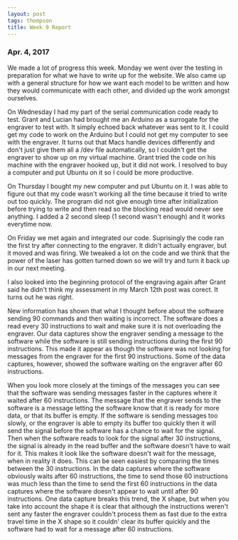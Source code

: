 ```yaml
---
layout: post
tags: thompson
title: Week 9 Report
---
```


### Apr. 4, 2017
We made a lot of progress this week. Monday we went over the testing in preparation for what we have to write up for the website. We also came up with a general structure for how we want each model to be written and how they would communicate with each other, and divided up the work amongst ourselves.

On Wednesday I had my part of the serial communication code ready to test. Grant and Lucian had brought me an Arduino as a surrogate for the engraver to test with. It simply echoed back whatever was sent to it. I could get my code to work on the Arduino but I could not get my computer to see with the engraver. It turns out that Macs handle devices differently and don't just give them all a /dev file automatically, so I couldn't get the engraver to show up on my virtual machine. Grant tried the code on his machine with the engraver hooked up, but it did not work. I resolved to buy a computer and put Ubuntu on it so I could be more productive.

On Thursday I bought my new computer and put Ubuntu on it. I was able to figure out that my code wasn't working all the time because it tried to write out too quickly. The program did not give enough time after initialization before trying to write and then read so the blocking read would never see anything. I added a 2 second sleep (1 second wasn't enough) and it works everytime now.

On Friday we met again and integrated our code. Suprisingly the code ran the first try after connecting to the engraver. It didn't actually engraver, but it moved and was firing. We tweaked a lot on the code and we think that the power of the laser has gotten turned down so we will try and turn it back up in our next meeting.

I also looked into the beginning protocol of the engraving again after Grant said he didn't think my assessment in my March 12th post was corect. It turns out he was right.

New information has shown that what I thought before about the software sending 90 commands and then waiting is incorrect. The software does a read every 30 instructions to wait and make sure it is not overloading the engraver. Our data captures show the engraver sending a message to the software while the software is still sending instructions during the first 90 instructions. This made it appear as though the software was not looking for messages from the engraver for the first 90 instructions. Some of the data captures, however, showed the software waiting on the engraver after 60 instructions. 

When you look more closely at the timings of the messages you can see that the software was sending messages faster in the captures where it waited after 60 instructions. The message that the engraver sends to the software is a message letting the software know that it is ready for more data, or that its buffer is empty. If the software is sending messages too slowly, or the engraver is able to empty its buffer too quickly then it will send the signal before the software has a chance to wait for the signal. Then when the software reads to look for the signal after 30 instructions, the signal is already in the read buffer and the software doesn't have to wait for it. This makes it look like the software doesn't wait for the message, when in reality it does. This can be seen easiest by comparing the times between the 30 instructions. In the data captures where the software obviously waits after 60 instructions, the time to send those 60 instructions was much less than the time to send the first 60 instructions in the data captures where the software doesn't appear to wait until after 90 instructions. One data capture breaks this trend, the X shape, but when you take into account the shape it is clear that although the instructions weren't sent any faster the engraver couldn't process them as fast due to the extra travel time in the X shape so it couldn' clear its buffer quickly and the software had to wait for a message after 60 instructions.
